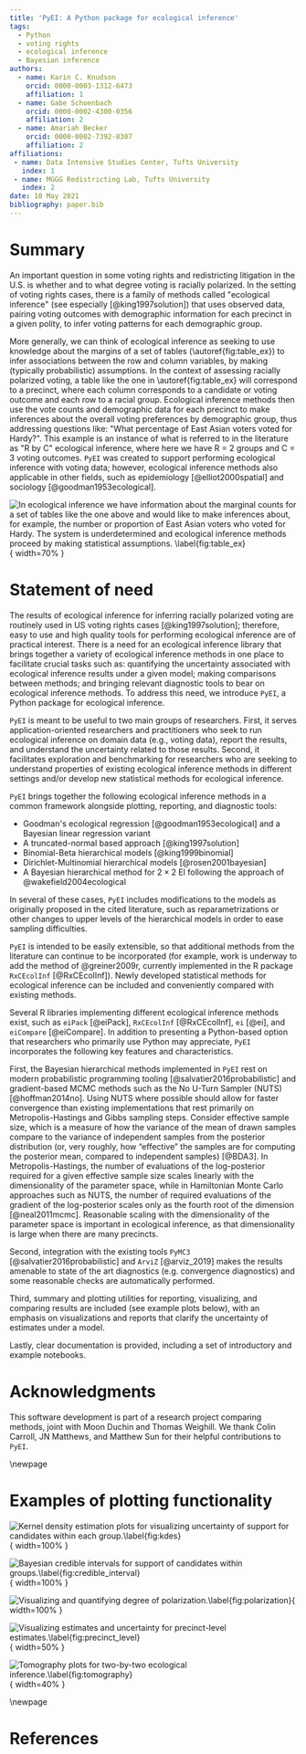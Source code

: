 ```yaml
---
title: 'PyEI: A Python package for ecological inference'
tags:
  - Python
  - voting rights
  - ecological inference
  - Bayesian inference
authors:
  - name: Karin C. Knudson
    orcid: 0000-0003-1312-6473
    affiliation: 1
  - name: Gabe Schoenbach
    orcid: 0000-0002-4300-0356
    affiliation: 2
  - name: Amariah Becker
    orcid: 0000-0002-7392-8307
    affiliation: 2
affiliations:
 - name: Data Intensive Studies Center, Tufts University
   index: 1
 - name: MGGG Redistricting Lab, Tufts University
   index: 2
date: 10 May 2021
bibliography: paper.bib
---
```


# Summary

An important question in some voting rights and redistricting litigation in the U.S. is whether and to what degree voting is racially polarized.
In the setting of voting rights cases, there is a family of methods called "ecological inference" (see especially [@king1997solution]) that uses
observed data, pairing voting outcomes with demographic information
for each precinct in a given polity, to infer voting patterns for each demographic group.

More generally, we can think of ecological inference as seeking to use knowledge about the margins of a set of tables (\autoref{fig:table_ex}) to infer associations between the row and column variables, by making (typically probabilistic) assumptions. In the context of assessing racially polarized voting, a table like the one in \autoref{fig:table_ex} will correspond to a precinct, where each column corresponds to a candidate or voting outcome and each row to a racial group. Ecological inference methods then use the vote counts and demographic data for each precinct to make inferences about the overall voting preferences by demographic group, thus addressing questions like: "What percentage of East Asian voters voted for Hardy?". This example is an instance of what is referred to in the literature as "R by C" ecological inference, where here we have R $=$ 2 groups and C $=$ 3 voting outcomes.
`PyEI` was created to support performing ecological inference with voting data; however, ecological inference methods also applicable in other fields, such as epidemiology [@elliot2000spatial] and sociology [@goodman1953ecological].

![In ecological inference we have information about the marginal counts for a set of tables like the one above and would like to make inferences about, for example, the number or proportion of East Asian voters who voted for Hardy. The system is underdetermined and ecological inference methods proceed by making statistical assumptions. \label{fig:table_ex}](figs/table_ex2.png){ width=70% }

# Statement of need

The results of ecological inference for inferring racially polarized voting are routinely used in
US voting rights cases [@king1997solution]; therefore, easy to use and high quality tools for performing ecological inference are of practical interest. There is a need for an ecological inference library that 
brings together a variety of ecological inference methods in one place to facilitate
crucial tasks such as: quantifying the uncertainty associated with ecological inference
results under a given model; making comparisons between methods; and bringing relevant 
diagnostic tools to bear on ecological inference methods. To address this need, 
we introduce `PyEI`, a Python package for ecological inference. 

`PyEI` is meant to be useful to two main groups of researchers. First, it serves application-oriented researchers and practitioners who seek to run ecological inference on domain data (e.g., voting data), report the results, and understand the uncertainty related to those results.
Second, it facilitates exploration and benchmarking for researchers who are seeking to understand properties of existing
ecological inference methods in different settings and/or develop new statistical methods for ecological inference.

`PyEI` brings together the following ecological inference methods in a common framework alongside plotting, reporting, and diagnostic tools:

- Goodman's ecological regression [@goodman1953ecological] and a Bayesian linear regression variant
- A truncated-normal based approach [@king1997solution]
- Binomial-Beta hierarchical models [@king1999binomial]
- Dirichlet-Multinomial hierarchical models [@rosen2001bayesian]
- A Bayesian hierarchical method for ${2 \times 2}$ EI following the approach of @wakefield2004ecological

In several of these cases, `PyEI` includes modifications to the models as originally proposed in the cited literature, such as reparametrizations or other changes to upper levels of the hierarchical models in order to ease sampling difficulties.

`PyEI` is intended to be easily extensible, so that additional methods from the literature can continue to be incorporated (for example, work is underway to add the method of @greiner2009r, currently implemented in the R package `RxCEcolInf` [@RxCEcolInf]). Newly developed statistical methods for ecological inference can be included and conveniently compared with existing methods.

Several R libraries implementing different ecological inference methods exist, such as `eiPack` [@eiPack], `RxCEcolInf` [@RxCEcolInf], `ei` [@ei], and `eiCompare` [@eiCompare]. In addition to presenting a Python-based option that researchers who primarily use Python may appreciate, `PyEI` 
incorporates the following key features and characteristics.

First, the Bayesian hierarchical methods implemented in `PyEI` rest on modern probabilistic programming tooling [@salvatier2016probabilistic] and gradient-based MCMC methods such as the No U-Turn Sampler (NUTS) [@hoffman2014no]. Using NUTS where possible should allow for faster convergence than existing implementations that rest primarily on Metropolis-Hastings and Gibbs sampling steps. Consider effective sample size, which is a measure of how the variance of the mean of drawn samples compare to the variance of independent samples from the posterior distribution (or, very roughly, how “effective” the samples are for computing the posterior mean, compared to independent samples) [@BDA3]. In Metropolis-Hastings, the number of evaluations of the log-posterior required for a given effective sample size scales linearly with the dimensionality of the parameter space, while in Hamiltonian Monte Carlo approaches such as NUTS, the number of required evaluations of the gradient of the log-posterior scales only as the fourth root of the dimension [@neal2011mcmc]. Reasonable scaling with the dimensionality of the parameter space is important in ecological inference, as that dimensionality is large when there are many precincts.

Second, integration with the existing tools `PyMC3` [@salvatier2016probabilistic] and `ArviZ` [@arviz_2019] makes the results amenable to state of the art diagnostics (e.g. convergence diagnostics) and some reasonable checks are automatically performed. 
 
Third, summary and plotting utilities for reporting, visualizing, and comparing results are included (see example plots below), with an emphasis on visualizations and reports that clarify the uncertainty of estimates under a model.

Lastly, clear documentation is provided, including a set of introductory and example notebooks.

# Acknowledgments

This software development is part of a research project comparing methods, joint with Moon Duchin and Thomas Weighill. We thank Colin Carroll, JN Matthews, and Matthew Sun for their helpful contributions to `PyEI`. 

\newpage
# Examples of plotting functionality

![Kernel density estimation plots for visualizing uncertainty of support for candidates within each group.\label{fig:kdes}](figs/figure2.png){ width=100% } 

![Bayesian credible intervals for support of candidates within groups.\label{fig:credible_interval}](figs/figure3.png){ width=100% }

![Visualizing and quantifying degree of polarization.\label{fig:polarization}](figs/figure4.png){ width=100% }

![Visualizing estimates and uncertainty for precinct-level estimates.\label{fig:precinct_level}](figs/figure5.png){ width=50% }

![Tomography plots for two-by-two ecological inference.\label{fig:tomography}](figs/figure6.png){ width=40% }

\newpage

# References

